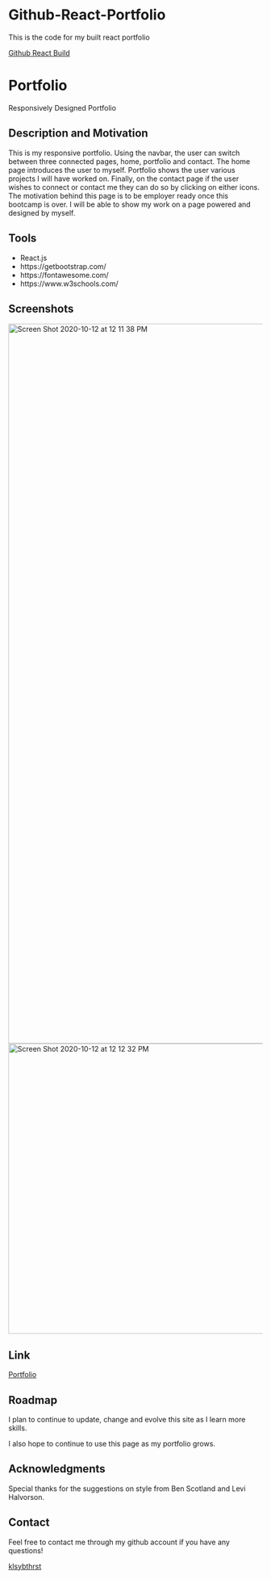# Github-React-Portfolio

<p>This is the code for my built react portfolio</p>

<a href="https://github.com/klsybthrst/ReactPortfolio">Github React Build</a>

<h1>Portfolio</h1>
Responsively Designed Portfolio

<h2>Description and Motivation</h2>
<p>This is my responsive portfolio. Using the navbar, the user can switch between three connected pages, home, portfolio and contact. The home page introduces the user to myself. Portfolio shows the user various projects I will have worked on. Finally, on the contact page if the user wishes to connect or contact me they can do so by clicking on either icons. The motivation behind this page is to be employer ready once this bootcamp is over. I will be able to show my work on a page powered and designed by myself.</p>

<h2>Tools</h2>
<ul>
  <li>React.js</li>
  <li>https://getbootstrap.com/</li>
  <li>https://fontawesome.com/</li>
  <li>https://www.w3schools.com/</li>
 </ul>
  
<h2>Screenshots</h2>
<img width="1426" alt="Screen Shot 2020-10-12 at 12 11 38 PM" src="https://user-images.githubusercontent.com/70531552/95768321-1e63b780-0c84-11eb-82e5-33c8e36fbd97.png">
<img width="575" alt="Screen Shot 2020-10-12 at 12 12 32 PM" src="https://user-images.githubusercontent.com/70531552/95768368-389d9580-0c84-11eb-94c5-6e50ab88ad03.png">

<h2>Link</h2>
<a href="https://klsybthrst.github.io/ReactPortfolio/">Portfolio</a>


<h2>Roadmap</h2>
<p>I plan to continue to update, change and evolve this site as I learn more skills. </p>

<p>I also hope to continue to use this page as my portfolio grows.</p>

<h2>Acknowledgments</h2> 
<p>Special thanks for the suggestions on style from Ben Scotland and Levi Halvorson.</p>

<h2>Contact</h2>

<p>Feel free to contact me through my github account if you have any questions!<p/>
<a href="https://github.com/klsybthrst">klsybthrst</a>
